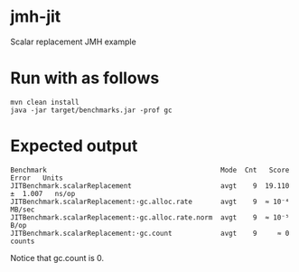 # jmh-jit
Scalar replacement JMH example


# Run with as follows

    mvn clean install
    java -jar target/benchmarks.jar -prof gc
    
# Expected output

```
Benchmark                                           Mode  Cnt   Score    Error   Units
JITBenchmark.scalarReplacement                      avgt    9  19.110 ±  1.007   ns/op
JITBenchmark.scalarReplacement:·gc.alloc.rate       avgt    9  ≈ 10⁻⁴           MB/sec
JITBenchmark.scalarReplacement:·gc.alloc.rate.norm  avgt    9  ≈ 10⁻⁵             B/op
JITBenchmark.scalarReplacement:·gc.count            avgt    9     ≈ 0           counts
```

Notice that gc.count is 0. 
